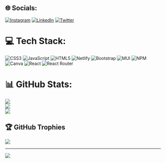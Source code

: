 
## 🌐 Socials:
[![Instagram](https://img.shields.io/badge/Instagram-%23E4405F.svg?logo=Instagram&logoColor=white)](https://instagram.com/varsharajput519) [![LinkedIn](https://img.shields.io/badge/LinkedIn-%230077B5.svg?logo=linkedin&logoColor=white)](https://linkedin.com/in/varsharajput01) [![Twitter](https://img.shields.io/badge/Twitter-%231DA1F2.svg?logo=Twitter&logoColor=white)](https://twitter.com/@VarshaR37582516) 

# 💻 Tech Stack:
![CSS3](https://img.shields.io/badge/css3-%231572B6.svg?style=for-the-badge&logo=css3&logoColor=white) ![JavaScript](https://img.shields.io/badge/javascript-%23323330.svg?style=for-the-badge&logo=javascript&logoColor=%23F7DF1E) ![HTML5](https://img.shields.io/badge/html5-%23E34F26.svg?style=for-the-badge&logo=html5&logoColor=white) ![Netlify](https://img.shields.io/badge/netlify-%23000000.svg?style=for-the-badge&logo=netlify&logoColor=#00C7B7) ![Bootstrap](https://img.shields.io/badge/bootstrap-%23563D7C.svg?style=for-the-badge&logo=bootstrap&logoColor=white) ![MUI](https://img.shields.io/badge/MUI-%230081CB.svg?style=for-the-badge&logo=material-ui&logoColor=white) ![NPM](https://img.shields.io/badge/NPM-%23000000.svg?style=for-the-badge&logo=npm&logoColor=white) ![Canva](https://img.shields.io/badge/Canva-%2300C4CC.svg?style=for-the-badge&logo=Canva&logoColor=white) ![React](https://img.shields.io/badge/react-%2320232a.svg?style=for-the-badge&logo=react&logoColor=%2361DAFB) ![React Router](https://img.shields.io/badge/React_Router-CA4245?style=for-the-badge&logo=react-router&logoColor=white)
# 📊 GitHub Stats:
![](https://github-readme-stats.vercel.app/api?username=VarshaRajput12&theme=nightowl&hide_border=true&include_all_commits=false&count_private=false)<br/>
![](https://github-readme-streak-stats.herokuapp.com/?user=VarshaRajput12&theme=nightowl&hide_border=true)<br/>
![](https://github-readme-stats.vercel.app/api/top-langs/?username=VarshaRajput12&theme=nightowl&hide_border=true&include_all_commits=false&count_private=false&layout=compact)

## 🏆 GitHub Trophies
![](https://github-profile-trophy.vercel.app/?username=VarshaRajput12&theme=radical&no-frame=false&no-bg=true&margin-w=4)

---
[![](https://visitcount.itsvg.in/api?id=VarshaRajput12&icon=0&color=0)](https://visitcount.itsvg.in)

<!-- Proudly created with GPRM ( https://gprm.itsvg.in ) -->

